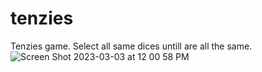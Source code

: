 # tenzies
Tenzies game.
Select all same dices untill are all the same.
![Screen Shot 2023-03-03 at 12 00 58 PM](https://user-images.githubusercontent.com/77272905/222704091-fd8c149f-036d-488b-89e1-625458eccd66.png)
